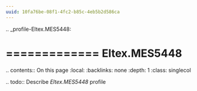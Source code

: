 ```yaml
---
uuid: 10fa76be-08f1-4fc2-b85c-4eb5b2d586ca
---
```

.. _profile-Eltex.MES5448:

=============
Eltex.MES5448
=============

.. contents:: On this page
    :local:
    :backlinks: none
    :depth: 1
    :class: singlecol

.. todo::
    Describe *Eltex.MES5448* profile

